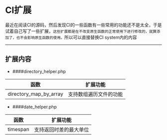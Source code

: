 CI扩展
===========
最近在阅读CI的源码，然后发现CI的一些函数有一些常用的功能还不是太全，于是试着自己写了一些扩展，`这些扩展都是在不改变原生函数的正常使用下进行修改的，就算添加了，也不会影响原生函数的使用。`所以可以直接替换CI system内的内容

-------------------
扩展内容
------------------------
- ####directory_helper.php

|函数|扩展功能 | 
| :--------: |:--------:| 
|directory_map_by_array| 支持数组遍历文件的功能 | 

- ####date_helper.php

|函数|扩展功能 | 
| :--------: |:--------:| 
|timespan| 支持返回时差的最大单位 | 


